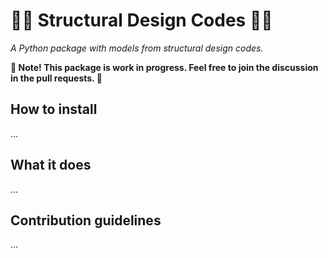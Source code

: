 # :construction_worker_woman: Structural Design Codes :construction_worker_man:

*A Python package with models from structural design codes.*

**:construction: Note! This package is work in progress. Feel free to join the discussion in the pull requests. :construction:**

## How to install

...

## What it does

...

## Contribution guidelines

...

